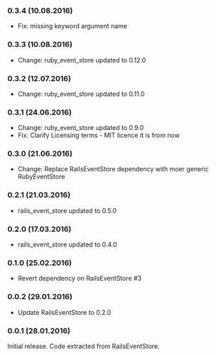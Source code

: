 ### 0.3.4 (10.08.2016)

* Fix: missing keyword argument name

### 0.3.3 (10.08.2016)

* Change: ruby_event_store updated to 0.12.0

### 0.3.2 (12.07.2016)

* Change: ruby_event_store updated to 0.11.0

### 0.3.1 (24.06.2016)

* Change: ruby_event_store updated to 0.9.0
* Fix: Clarify Licensing terms - MIT licence it is from now

### 0.3.0 (21.06.2016)

* Change: Replace RailsEventStore dependency with moer generic RubyEventStore

### 0.2.1 (21.03.2016)

* rails_event_store updated to 0.5.0

### 0.2.0 (17.03.2016)

* rails_event_store updated to 0.4.0

### 0.1.0 (25.02.2016)

* Revert dependency on RailsEventStore #3

### 0.0.2 (29.01.2016)

* Update RailsEventStore to 0.2.0

### 0.0.1 (28.01.2016)

Initial release. Code extracted from RailsEventStore.
